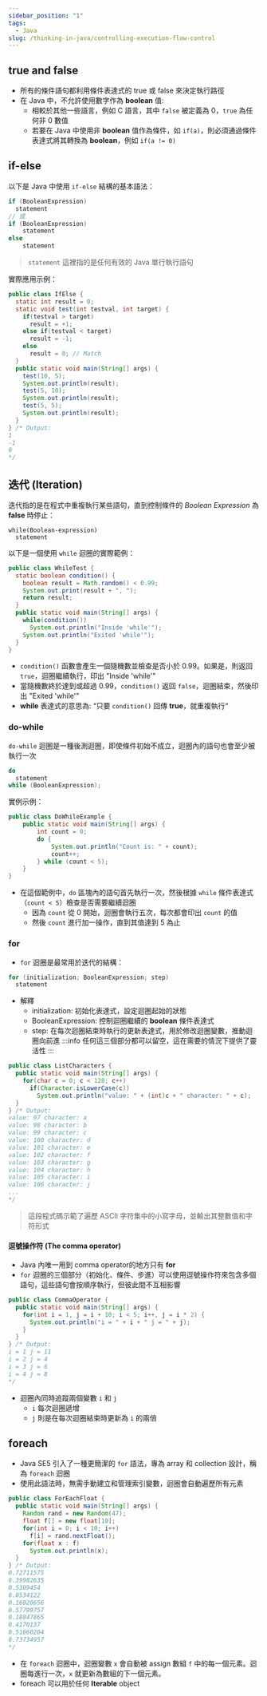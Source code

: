 ```yaml
---
sidebar_position: "1"
tags:
  - Java
slug: /thinking-in-java/controlling-execution-flow-control
---
```

## true and false

- 所有的條件語句都利用條件表達式的 true 或 false 來決定執行路徑
- 在 Java 中，不允許使用數字作為 **boolean** 值:
    - 相較於其他一些語言，例如 C 語言，其中 `false` 被定義為 0，`true` 為任何非 0 數值
    - 若要在 Java 中使用非 **boolean** 值作為條件，如 `if(a)`，則必須通過條件表達式將其轉換為 **boolean**，例如 `if(a != 0)`

## if-else

以下是 Java 中使用 `if-else` 結構的基本語法：

```java
if (BooleanExpression)
  statement
// 或
if (BooleanExpression)
    statement
else
    statement
```
> `statement` 這裡指的是任何有效的 Java 單行執行語句


實際應用示例：
```java
public class IfElse {
  static int result = 0;
  static void test(int testval, int target) {
    if(testval > target)
      result = +1;
    else if(testval < target)
      result = -1;
    else
      result = 0; // Match
  }
  public static void main(String[] args) {
    test(10, 5);
    System.out.println(result);
    test(5, 10);
    System.out.println(result);
    test(5, 5);
    System.out.println(result);
  }
} /* Output:
1
-1
0
*/
```


## 迭代 (Iteration)

迭代指的是在程式中重複執行某些語句，直到控制條件的 _Boolean Expression_ 為 **false** 時停止：

```
while(Boolean-expression)
  statement
```

以下是一個使用 `while` 迴圈的實際範例：
```java
public class WhileTest {
  static boolean condition() {
    boolean result = Math.random() < 0.99;
    System.out.print(result + ", ");
    return result;
  }
  public static void main(String[] args) {
    while(condition())
      System.out.println("Inside 'while'");
    System.out.println("Exited 'while'");
  }
}
```

- `condition()` 函數會產生一個隨機數並檢查是否小於 0.99。如果是，則返回 `true`，迴圈繼續執行，印出 "Inside 'while'"
 - 當隨機數終於達到或超過 0.99，`condition()` 返回 `false`，迴圈結束，然後印出 "Exited 'while'"
- **while** 表達式的意思為: “只要 `condition()` 回傳 **true**，就重複執行“

### do-while

`do-while` 迴圈是一種後測迴圈，即使條件初始不成立，迴圈內的語句也會至少被執行一次
```java
do
  statement
while (BooleanExpression);
```

實例示例：
```java
public class DoWhileExample {
	public static void main(String[] args) {
		int count = 0;
		do {
			System.out.println("Count is: " + count);
			count++;
		} while (count < 5);
	}
}
```

- 在這個範例中，`do` 區塊內的語句首先執行一次，然後根據 `while` 條件表達式（`count < 5`）檢查是否需要繼續迴圈
	- 因為 `count` 從 0 開始，迴圈會執行五次，每次都會印出 `count` 的值
	- 然後 `count` 進行加一操作，直到其值達到 5 為止

### for

- `for` 迴圈是最常用於迭代的結構：
```java
for (initialization; BooleanExpression; step)
  statement
```

- 解釋
    - initialization: 初始化表達式，設定迴圈起始的狀態
    - BooleanExpression: 控制迴圈繼續的 **boolean** 條件表達式
    - step: 在每次迴圈結束時執行的更新表達式，用於修改迴圈變數，推動迴圈向前進
:::info
任何這三個部分都可以留空，這在需要的情況下提供了靈活性
:::

```java
public class ListCharacters {
  public static void main(String[] args) {
    for(char c = 0; c < 128; c++)
      if(Character.isLowerCase(c))
        System.out.println("value: " + (int)c + " character: " + c);
  }
} /* Output:
value: 97 character: a
value: 98 character: b
value: 99 character: c
value: 100 character: d
value: 101 character: e
value: 102 character: f
value: 103 character: g
value: 104 character: h
value: 105 character: i
value: 106 character: j
...
*/
```
> 這段程式碼示範了遍歷 ASCII 字符集中的小寫字母，並輸出其整數值和字符形式

#### 逗號操作符 (The comma operator)

- Java 內唯一用到 comma operator的地方只有 **for**
- `for` 迴圈的三個部分（初始化、條件、步進）可以使用逗號操作符來包含多個語句，這些語句會按順序執行，但彼此間不互相影響

```java
public class CommaOperator {
  public static void main(String[] args) {
    for(int i = 1, j = i + 10; i < 5; i++, j = i * 2) {
      System.out.println("i = " + i + " j = " + j);
    }
  }
} /* Output:
i = 1 j = 11
i = 2 j = 4
i = 3 j = 6
i = 4 j = 8
*/
```
- 迴圈內同時追蹤兩個變數 `i` 和 `j`
	- `i` 每次迴圈遞增
	- `j` 則是在每次迴圈結束時更新為 `i` 的兩倍

## foreach

- Java SE5 引入了一種更簡潔的 `for` 語法，專為 array 和 collection 設計，稱為 `foreach` 迴圈
- 使用此語法時，無需手動建立和管理索引變數，迴圈會自動遍歷所有元素

```java
public class ForEachFloat {
  public static void main(String[] args) {
    Random rand = new Random(47);
    float f[] = new float[10];
    for(int i = 0; i < 10; i++)
      f[i] = rand.nextFloat();
    for(float x : f)
      System.out.println(x);
  }
} /* Output:
0.72711575
0.39982635
0.5309454
0.0534122
0.16020656
0.57799757
0.18847865
0.4170137
0.51660204
0.73734957
*/
```

- 在 `foreach` 迴圈中，迴圈變數 `x` 會自動被 assign 數組 `f` 中的每一個元素。迴圈每進行一次，`x` 就更新為數組的下一個元素。
- foreach 可以用於任何 **Iterable** object
